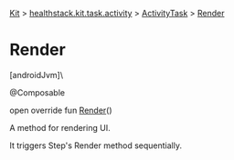 
[Kit](../../../kit.html) > [healthstack.kit.task.activity](../index.html) > [ActivityTask](index.html) > [Render](-render.html)



# Render



[androidJvm]\




@Composable



open override fun [Render](-render.html)()



A method for rendering UI.



It triggers Step's Render method sequentially.




